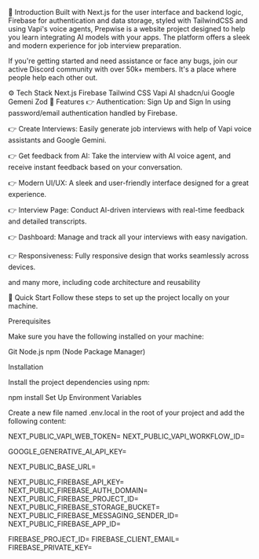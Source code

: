 🤖 Introduction
Built with Next.js for the user interface and backend logic, Firebase for authentication and data storage, styled with TailwindCSS and using Vapi's voice agents, Prepwise is a website project designed to help you learn integrating AI models with your apps. The platform offers a sleek and modern experience for job interview preparation.

If you're getting started and need assistance or face any bugs, join our active Discord community with over 50k+ members. It's a place where people help each other out.

⚙️ Tech Stack
Next.js
Firebase
Tailwind CSS
Vapi AI
shadcn/ui
Google Gemeni
Zod
🔋 Features
👉 Authentication: Sign Up and Sign In using password/email authentication handled by Firebase.

👉 Create Interviews: Easily generate job interviews with help of Vapi voice assistants and Google Gemini.

👉 Get feedback from AI: Take the interview with AI voice agent, and receive instant feedback based on your conversation.

👉 Modern UI/UX: A sleek and user-friendly interface designed for a great experience.

👉 Interview Page: Conduct AI-driven interviews with real-time feedback and detailed transcripts.

👉 Dashboard: Manage and track all your interviews with easy navigation.

👉 Responsiveness: Fully responsive design that works seamlessly across devices.

and many more, including code architecture and reusability

🤸 Quick Start
Follow these steps to set up the project locally on your machine.

Prerequisites

Make sure you have the following installed on your machine:

Git
Node.js
npm (Node Package Manager)

Installation

Install the project dependencies using npm:

npm install
Set Up Environment Variables

Create a new file named .env.local in the root of your project and add the following content:

NEXT_PUBLIC_VAPI_WEB_TOKEN=
NEXT_PUBLIC_VAPI_WORKFLOW_ID=

GOOGLE_GENERATIVE_AI_API_KEY=

NEXT_PUBLIC_BASE_URL=

NEXT_PUBLIC_FIREBASE_API_KEY=
NEXT_PUBLIC_FIREBASE_AUTH_DOMAIN=
NEXT_PUBLIC_FIREBASE_PROJECT_ID=
NEXT_PUBLIC_FIREBASE_STORAGE_BUCKET=
NEXT_PUBLIC_FIREBASE_MESSAGING_SENDER_ID=
NEXT_PUBLIC_FIREBASE_APP_ID=

FIREBASE_PROJECT_ID=
FIREBASE_CLIENT_EMAIL=
FIREBASE_PRIVATE_KEY=
